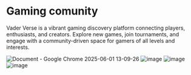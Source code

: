 # Gaming comunity
Vader Verse is a vibrant gaming discovery platform connecting players, enthusiasts, and creators. Explore new games, join tournaments, and engage with a community-driven space for gamers of all levels and interests.

![Document - Google Chrome 2025-06-01 13-09-26](https://github.com/user-attachments/assets/186136e9-7d4c-448c-9aff-59fea780eeec)
![image](https://github.com/user-attachments/assets/7e7eac77-e77b-44fa-a56b-166ba88a5e3f)
![image](https://github.com/user-attachments/assets/50e6f7a4-cd79-439f-b6a5-02eff5f707b4)
![image](https://github.com/user-attachments/assets/9a33f975-2a4d-4f03-b9fd-ad13ddf0b5a4)

